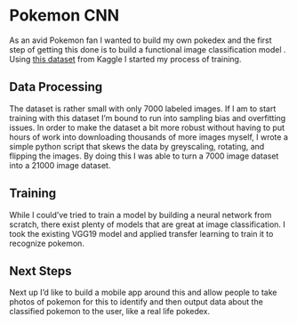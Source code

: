 # Pokemon CNN
As an avid Pokemon fan I wanted to build my own pokedex and the first step of getting this done is to build a functional image classification model . Using [this dataset](https://www.kaggle.com/datasets/lantian773030/pokemonclassification) from Kaggle I started my process of training.

## Data Processing
The dataset is rather small with only 7000 labeled images. If I am to start training with this dataset I’m bound to run into sampling bias and overfitting issues. In order to make the dataset a bit more robust without having to put hours of work into downloading thousands of more images myself, I wrote a simple python script that skews the data by greyscaling, rotating, and flipping the images. By doing this I was able to turn a 7000 image dataset into a 21000 image dataset. 

## Training
While I could’ve tried to train a model by building a neural network from scratch, there exist plenty of models that are great at image classification. I took the existing VGG19 model and applied transfer learning to train it to recognize pokemon.

## Next Steps
Next up I’d like to build a mobile app around this and allow people to take photos of pokemon for this to identify and then output data about the classified pokemon to the user, like a real life pokedex.
